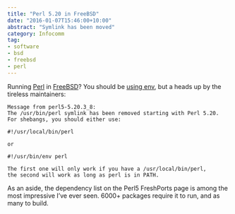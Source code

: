 ```yaml
---
title: "Perl 5.20 in FreeBSD"
date: "2016-01-07T15:46:00+10:00"
abstract: "Symlink has been moved"
category: Infocomm
tag:
- software
- bsd
- freebsd
- perl
---
```

Running [Perl][perl] in [FreeBSD][freebsd]? You should be [using env][env], but a heads up by the tireless maintainers:

    Message from perl5-5.20.3_8:
    The /usr/bin/perl symlink has been removed starting with Perl 5.20.
    For shebangs, you should either use:

    #!/usr/local/bin/perl

    or

    #!/usr/bin/env perl

    The first one will only work if you have a /usr/local/bin/perl,
    the second will work as long as perl is in PATH.

As an aside, the dependency list on the Perl5 FreshPorts page is among the most impressive I’ve ever seen. 6000+ packages require it to run, and as many to build.

[perl]: https://www.perl.org "The Perl Programming Language"
[freebsd]: https://www.freshports.org/lang/perl5.20/ "Perl5 in FreeBSD ports"
[env]: https://rubenerd.com/using-env-in-shebang-scripting-language-lines/ "Using env in shebang scripting language lines"
